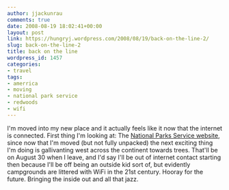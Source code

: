 ```yaml
---
author: jjackunrau
comments: true
date: 2008-08-19 18:02:41+00:00
layout: post
link: https://hungryj.wordpress.com/2008/08/19/back-on-the-line-2/
slug: back-on-the-line-2
title: back on the line
wordpress_id: 1457
categories:
- travel
tags:
- amerrica
- moving
- national park service
- redwoods
- wifi
---
```


I'm moved into my new place and it actually feels like it now that the internet is connected. First thing I'm looking at: The [National Parks Service website](http://www.nps.gov), since now that I'm moved (but not fully unpacked) the next exciting thing I'm doing is gallivanting west across the continent towards trees. That'll be on August 30 when I leave, and I'd say I'll be out of internet contact starting then because I'll be off being an outside kid sort of, but evidently campgrounds are littered with WiFi in the 21st century. Hooray for the future. Bringing the inside out and all that jazz.
